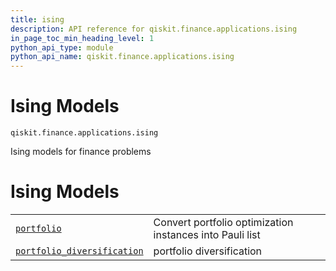 ```yaml
---
title: ising
description: API reference for qiskit.finance.applications.ising
in_page_toc_min_heading_level: 1
python_api_type: module
python_api_name: qiskit.finance.applications.ising
---
```


<span id="module-qiskit.finance.applications.ising" />

<span id="qiskit-finance-applications-ising" />

<span id="ising-models-qiskit-finance-applications-ising" />

# Ising Models

<span id="module-qiskit.finance.applications.ising" />

`qiskit.finance.applications.ising`

Ising models for finance problems

# Ising Models

|                                                                                                                                                                                                                             |                                                          |
| --------------------------------------------------------------------------------------------------------------------------------------------------------------------------------------------------------------------------- | -------------------------------------------------------- |
| [`portfolio`](qiskit.finance.applications.ising.portfolio#module-qiskit.finance.applications.ising.portfolio "qiskit.finance.applications.ising.portfolio")                                                                 | Convert portfolio optimization instances into Pauli list |
| [`portfolio_diversification`](qiskit.finance.applications.ising.portfolio_diversification#module-qiskit.finance.applications.ising.portfolio_diversification "qiskit.finance.applications.ising.portfolio_diversification") | portfolio diversification                                |

